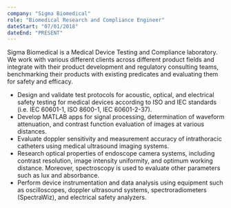 ```yaml
---
company: "Sigma Biomedical"
role: "Biomedical Research and Compliance Engineer"
dateStart: "07/01/2018"
dateEnd: "PRESENT"
---
```


Sigma Biomedical is a <span class="text-highlight-light dark:text-highlight-dark">Medical Device Testing</span> and <span class="text-highlight-light dark:text-highlight-dark">Compliance</span> laboratory. We work with various different clients across different product fields and integrate with their <span class="text-highlight-light dark:text-highlight-dark">product development</span>  and <span class="text-highlight-light dark:text-highlight-dark">regulatory consulting</span>  teams, benchmarking their products with existing predicates and evaluating them for safety and efficacy.

- Design and validate test protocols for acoustic, optical, and electrical safety testing for medical devices according to <span class="text-highlight-light dark:text-highlight-dark">ISO</span>  and <span class="text-highlight-light dark:text-highlight-dark">IEC</span>  standards (i.e. IEC 60601-1, ISO 8600-1, IEC 60601-2-37).
- Develop <span class="text-highlight-light dark:text-highlight-dark">MATLAB</span>  apps for signal processing, determination of waveform attenuation, and contrast function evaluation of images at various distances.
- Evaluate doppler sensitivity and measurement accuracy of intrathoracic catheters using <span class="text-highlight-light dark:text-highlight-dark">medical ultrasound</span>  imaging systems.
- Research optical properties of endoscope camera systems, including contrast resolution, image intensity uniformity, and optimum working distance. Moreover, <span class="text-highlight-light dark:text-highlight-dark">spectroscopy</span>  is used to evaluate other parameters such as lux and absorbance.
- Perform device instrumentation and data analysis using equipment such as oscilloscopes, doppler ultrasound systems, spectroradiometers (SpectraWiz), and electrical safety analyzers.
